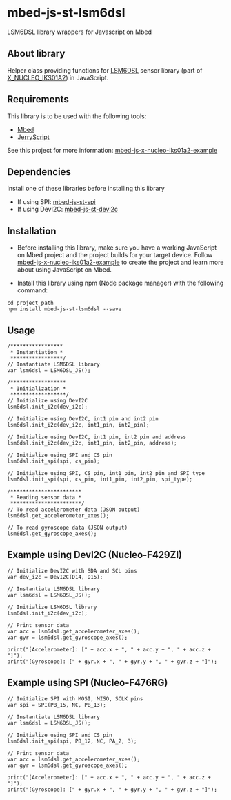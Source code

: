 # mbed-js-st-lsm6dsl
LSM6DSL library wrappers for Javascript on Mbed

## About library
Helper class providing functions for [LSM6DSL](https://os.mbed.com/teams/ST/code/LSM6DSL/) sensor library (part of [X_NUCLEO_IKS01A2](https://os.mbed.com/teams/ST/code/X_NUCLEO_IKS01A2/)) in JavaScript.

## Requirements
This library is to be used with the following tools:
* [Mbed](https://www.mbed.com/en/platform/mbed-os/)
* [JerryScript](https://github.com/jerryscript-project/jerryscript)

See this project for more information: [mbed-js-x-nucleo-iks01a2-example](https://github.com/STMicroelectronics-CentralLabs/mbed-js-st-examples/tree/master/mbed-js-x-nucleo-iks01a2-example)

## Dependencies
Install one of these libraries before installing this library
* If using SPI: [mbed-js-st-spi](https://www.npmjs.com/package/mbed-js-st-spi)
* If using DevI2C: [mbed-js-st-devi2c](https://www.npmjs.com/package/mbed-js-st-devi2c)


## Installation
* Before installing this library, make sure you have a working JavaScript on Mbed project and the project builds for your target device.
Follow [mbed-js-x-nucleo-iks01a2-example](https://github.com/STMicroelectronics-CentralLabs/mbed-js-st-examples/tree/master/mbed-js-x-nucleo-iks01a2-example) to create the project and learn more about using JavaScript on Mbed.

* Install this library using npm (Node package manager) with the following command:
```
cd project_path
npm install mbed-js-st-lsm6dsl --save
```

## Usage
```
/*****************
 * Instantiation *
 *****************/
// Instantiate LSM6DSL library 
var lsm6dsl = LSM6DSL_JS();

/******************
 * Initialization *
 ******************/
// Initialize using DevI2C
lsm6dsl.init_i2c(dev_i2c);

// Initialize using DevI2C, int1 pin and int2 pin
lsm6dsl.init_i2c(dev_i2c, int1_pin, int2_pin);

// Initialize using DevI2C, int1 pin, int2 pin and address
lsm6dsl.init_i2c(dev_i2c, int1_pin, int2_pin, address);

// Initialize using SPI and CS pin
lsm6dsl.init_spi(spi, cs_pin);

// Initialize using SPI, CS pin, int1 pin, int2 pin and SPI type
lsm6dsl.init_spi(spi, cs_pin, int1_pin, int2_pin, spi_type);

/***********************
 * Reading sensor data *
 ***********************/
// To read accelerometer data (JSON output)
lsm6dsl.get_accelerometer_axes();

// To read gyroscope data (JSON output)
lsm6dsl.get_gyroscope_axes();

```

## Example using DevI2C (Nucleo-F429ZI)
```
// Initialize DevI2C with SDA and SCL pins
var dev_i2c = DevI2C(D14, D15);

// Instantiate LSM6DSL library 
var lsm6dsl = LSM6DSL_JS();

// Initialize LSM6DSL library
lsm6dsl.init_i2c(dev_i2c);

// Print sensor data
var acc = lsm6dsl.get_accelerometer_axes();
var gyr = lsm6dsl.get_gyroscope_axes();

print("[Accelerometer]: [" + acc.x + ", " + acc.y + ", " + acc.z + "]");
print("[Gyroscope]: [" + gyr.x + ", " + gyr.y + ", " + gyr.z + "]");
```

## Example using SPI (Nucleo-F476RG)
```
// Initialize SPI with MOSI, MISO, SCLK pins
var spi = SPI(PB_15, NC, PB_13);

// Instantiate LSM6DSL library 
var lsm6dsl = LSM6DSL_JS();

// Initialize using SPI and CS pin
lsm6dsl.init_spi(spi, PB_12, NC, PA_2, 3);

// Print sensor data
var acc = lsm6dsl.get_accelerometer_axes();
var gyr = lsm6dsl.get_gyroscope_axes();

print("[Accelerometer]: [" + acc.x + ", " + acc.y + ", " + acc.z + "]");
print("[Gyroscope]: [" + gyr.x + ", " + gyr.y + ", " + gyr.z + "]");
```

